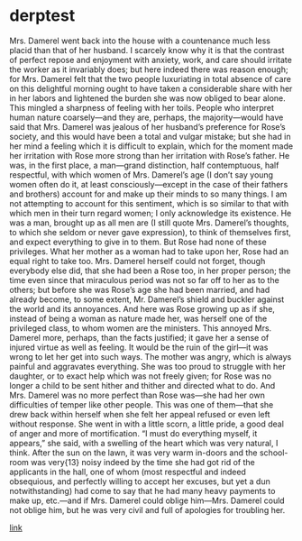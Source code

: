# derptest

Mrs. Damerel went back into the house with a countenance much less placid than that of her husband. I scarcely know why it is that the contrast of perfect repose and enjoyment with anxiety, work, and care should irritate the worker as it invariably does; but here indeed there was reason enough; for Mrs. Damerel felt that the two people luxuriating in total absence of care on this delightful morning ought to have taken a considerable share with her in her labors and lightened the burden she was now obliged to bear alone. This mingled a sharpness of feeling with her toils. People who interpret human nature coarsely—and they are, perhaps, the majority—would have said that Mrs. Damerel was jealous of her husband’s preference for Rose’s society, and this would have been a total and vulgar mistake; but she had in her mind a feeling which it is difficult to explain, which for the moment made her irritation with Rose more strong than her irritation with Rose’s father. He was, in the first place, a man—grand distinction, half contemptuous, half respectful, with which women of Mrs. Damerel’s age (I don’t say young women often do it, at least consciously—except in the case of their fathers and brothers) account for and make up their minds to so many things. I am not attempting to account for this sentiment, which is so similar to that with which men in their turn regard women; I only acknowledge its existence. He was a man, brought up as all men are (I still quote Mrs. Damerel’s thoughts, to which she seldom or never gave expression), to think of themselves first, and expect everything to give in to them. But Rose had none of these privileges. What her mother as a woman had to take upon her, Rose had an equal right to take too. Mrs. Damerel herself could not forget, though everybody else did, that she had been a Rose too, in her proper person; the time even since that miraculous period was not so far off to her as to the others; but before she was Rose’s age she had been married, and had already become, to some extent, Mr. Damerel’s shield and buckler against the world and its annoyances. And here was Rose growing up as if she, instead of being a woman as nature made her, was herself one of the privileged class, to whom women are the ministers. This annoyed Mrs. Damerel more, perhaps, than the facts justified; it gave her a sense of injured virtue as well as feeling. It would be the ruin of the girl—it was wrong to let her get into such ways. The mother was angry, which is always painful and aggravates everything. She was too proud to struggle with her daughter, or to exact help which was not freely given; for Rose was no longer a child to be sent hither and thither and directed what to do. And Mrs. Damerel was no more perfect than Rose was—she had her own difficulties of temper like other people. This was one of them—that she drew back within herself when she felt her appeal refused or even left without response. She went in with a little scorn, a little pride, a good deal of anger and more of mortification. “I must do everything myself, it appears,” she said, with a swelling of the heart which was very natural, I think. After the sun on the lawn, it was very warm in-doors and the school-room was very{13} noisy indeed by the time she had got rid of the applicants in the hall, one of whom (most respectful and indeed obsequious, and perfectly willing to accept her excuses, but yet a dun notwithstanding) had come to say that he had many heavy payments to make up, etc.—and if Mrs. Damerel could oblige him—Mrs. Damerel could not oblige him, but he was very civil and full of apologies for troubling her.

[link](/next)
